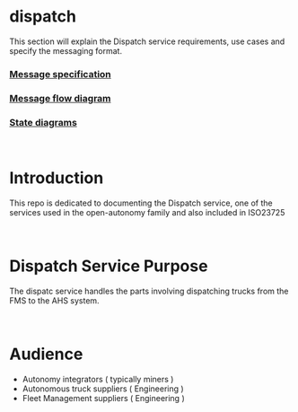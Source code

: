 # dispatch
This section will explain the Dispatch service requirements, use cases and specify the messaging format.

### [Message specification](./specification/README.md)
### [Message flow diagram](./diagram/README.md)
### [State diagrams](./diagram/README.md)

<br>

# Introduction
This repo is dedicated to documenting the Dispatch service, one of the services used in the open-autonomy family and also included in ISO23725

<br>

# Dispatch Service Purpose
The dispatc service handles the parts involving dispatching trucks from the FMS to the AHS system. 

<br>

# Audience
- Autonomy integrators ( typically miners )
- Autonomous truck suppliers ( Engineering )
- Fleet Management suppliers ( Engineering )

<br>
